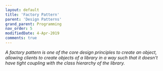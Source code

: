 ```yaml
---
layout: default
title: 'Factory Pattern'
parent: 'Design Patterns'
grand_parent: Programming
nav_order: 5
modifiedDate: 4-Apr-2019
comments: true
---
```

<em> A factory pattern is one of the core design principles to create an object, allowing clients to create objects of a library in a way such that it doesn't have tight coupling with the class hierarchy of the library.</em>
